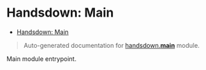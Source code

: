 # Handsdown: Main

- [Handsdown: Main](#handsdown-main)

> Auto-generated documentation for [handsdown.__main__](..//home/vlad/work/vemel/handsdown/handsdown/__main__.py) module.

Main module entrypoint.
